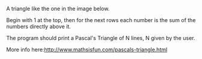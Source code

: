 A triangle like the one in the image below.

Begin with 1 at the top, then for the next rows each number is the sum of the numbers directly above it.

The program should print a Pascal's Triangle of N lines, N given by the user.

More info here:http://www.mathsisfun.com/pascals-triangle.html
